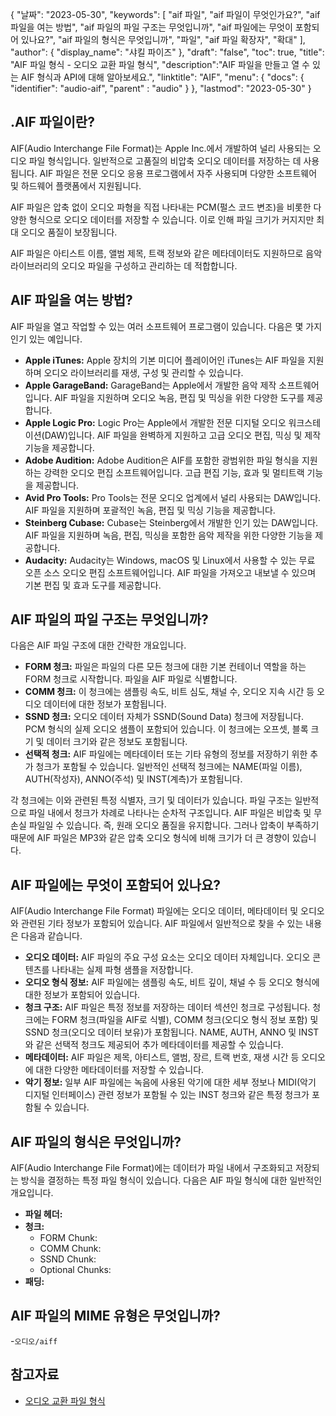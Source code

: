{
"날짜": "2023-05-30",
  "keywords": [
"aif 파일",
"aif 파일이 무엇인가요?",
"aif 파일을 여는 방법",
"aif 파일의 파일 구조는 무엇입니까",
"aif 파일에는 무엇이 포함되어 있나요?",
"aif 파일의 형식은 무엇입니까",
"파일",
"aif 파일 확장자",
"확대"
],
  "author": {
"display_name": "샤킬 파이즈"
},
"draft": "false",
"toc": true,
"title": "AIF 파일 형식 - 오디오 교환 파일 형식",
  "description":"AIF 파일을 만들고 열 수 있는 AIF 형식과 API에 대해 알아보세요.",
"linktitle": "AIF",
  "menu": {
    "docs": {
      "identifier": "audio-aif",
"parent" : "audio"
}
},
"lastmod": "2023-05-30"
}

## .AIF 파일이란?

AIF(Audio Interchange File Format)는 Apple Inc.에서 개발하여 널리 사용되는 오디오 파일 형식입니다. 일반적으로 고품질의 비압축 오디오 데이터를 저장하는 데 사용됩니다. AIF 파일은 전문 오디오 응용 프로그램에서 자주 사용되며 다양한 소프트웨어 및 하드웨어 플랫폼에서 지원됩니다.

AIF 파일은 압축 없이 오디오 파형을 직접 나타내는 PCM(펄스 코드 변조)을 비롯한 다양한 형식으로 오디오 데이터를 저장할 수 있습니다. 이로 인해 파일 크기가 커지지만 최대 오디오 품질이 보장됩니다.

AIF 파일은 아티스트 이름, 앨범 제목, 트랙 정보와 같은 메타데이터도 지원하므로 음악 라이브러리의 오디오 파일을 구성하고 관리하는 데 적합합니다.

## AIF 파일을 여는 방법?

AIF 파일을 열고 작업할 수 있는 여러 소프트웨어 프로그램이 있습니다. 다음은 몇 가지 인기 있는 예입니다.

- **Apple iTunes:** Apple 장치의 기본 미디어 플레이어인 iTunes는 AIF 파일을 지원하며 오디오 라이브러리를 재생, 구성 및 관리할 수 있습니다.
- **Apple GarageBand:** GarageBand는 Apple에서 개발한 음악 제작 소프트웨어입니다. AIF 파일을 지원하며 오디오 녹음, 편집 및 믹싱을 위한 다양한 도구를 제공합니다.
- **Apple Logic Pro:** Logic Pro는 Apple에서 개발한 전문 디지털 오디오 워크스테이션(DAW)입니다. AIF 파일을 완벽하게 지원하고 고급 오디오 편집, 믹싱 및 제작 기능을 제공합니다.
- **Adobe Audition:** Adobe Audition은 AIF를 포함한 광범위한 파일 형식을 지원하는 강력한 오디오 편집 소프트웨어입니다. 고급 편집 기능, 효과 및 멀티트랙 기능을 제공합니다.
- **Avid Pro Tools:** Pro Tools는 전문 오디오 업계에서 널리 사용되는 DAW입니다. AIF 파일을 지원하며 포괄적인 녹음, 편집 및 믹싱 기능을 제공합니다.
- **Steinberg Cubase:** Cubase는 Steinberg에서 개발한 인기 있는 DAW입니다. AIF 파일을 지원하며 녹음, 편집, 믹싱을 포함한 음악 제작을 위한 다양한 기능을 제공합니다.
- **Audacity:** Audacity는 Windows, macOS 및 Linux에서 사용할 수 있는 무료 오픈 소스 오디오 편집 소프트웨어입니다. AIF 파일을 가져오고 내보낼 수 있으며 기본 편집 및 효과 도구를 제공합니다.

## AIF 파일의 파일 구조는 무엇입니까?

다음은 AIF 파일 구조에 대한 간략한 개요입니다.

- **FORM 청크:** 파일은 파일의 다른 모든 청크에 대한 기본 컨테이너 역할을 하는 FORM 청크로 시작합니다. 파일을 AIF 파일로 식별합니다.
- **COMM 청크:** 이 청크에는 샘플링 속도, 비트 심도, 채널 수, 오디오 지속 시간 등 오디오 데이터에 대한 정보가 포함됩니다.
- **SSND 청크:** 오디오 데이터 자체가 SSND(Sound Data) 청크에 저장됩니다. PCM 형식의 실제 오디오 샘플이 포함되어 있습니다. 이 청크에는 오프셋, 블록 크기 및 데이터 크기와 같은 정보도 포함됩니다.
- **선택적 청크:** AIF 파일에는 메타데이터 또는 기타 유형의 정보를 저장하기 위한 추가 청크가 포함될 수 있습니다. 일반적인 선택적 청크에는 NAME(파일 이름), AUTH(작성자), ANNO(주석) 및 INST(계측)가 포함됩니다.

각 청크에는 이와 관련된 특정 식별자, 크기 및 데이터가 있습니다. 파일 구조는 일반적으로 파일 내에서 청크가 차례로 나타나는 순차적 구조입니다. AIF 파일은 비압축 및 무손실 파일일 수 있습니다. 즉, 원래 오디오 품질을 유지합니다. 그러나 압축이 부족하기 때문에 AIF 파일은 MP3와 같은 압축 오디오 형식에 비해 크기가 더 큰 경향이 있습니다.

## AIF 파일에는 무엇이 포함되어 있나요?

AIF(Audio Interchange File Format) 파일에는 오디오 데이터, 메타데이터 및 오디오와 관련된 기타 정보가 포함되어 있습니다. AIF 파일에서 일반적으로 찾을 수 있는 내용은 다음과 같습니다.

- **오디오 데이터:** AIF 파일의 주요 구성 요소는 오디오 데이터 자체입니다. 오디오 콘텐츠를 나타내는 실제 파형 샘플을 저장합니다.
- **오디오 형식 정보:** AIF 파일에는 샘플링 속도, 비트 깊이, 채널 수 등 오디오 형식에 대한 정보가 포함되어 있습니다.
- **청크 구조:** AIF 파일은 특정 정보를 저장하는 데이터 섹션인 청크로 구성됩니다. 청크에는 FORM 청크(파일을 AIF로 식별), COMM 청크(오디오 형식 정보 포함) 및 SSND 청크(오디오 데이터 보유)가 포함됩니다. NAME, AUTH, ANNO 및 INST와 같은 선택적 청크도 제공되어 추가 메타데이터를 제공할 수 있습니다.
- **메타데이터:** AIF 파일은 제목, 아티스트, 앨범, 장르, 트랙 번호, 재생 시간 등 오디오에 대한 다양한 메타데이터를 저장할 수 있습니다.
- **악기 정보:** 일부 AIF 파일에는 녹음에 사용된 악기에 대한 세부 정보나 MIDI(악기 디지털 인터페이스) 관련 정보가 포함될 수 있는 INST 청크와 같은 특정 청크가 포함될 수 있습니다.

## AIF 파일의 형식은 무엇입니까?

AIF(Audio Interchange File Format)에는 데이터가 파일 내에서 구조화되고 저장되는 방식을 결정하는 특정 파일 형식이 있습니다. 다음은 AIF 파일 형식에 대한 일반적인 개요입니다.

- **파일 헤더:**
- **청크:**
  - FORM Chunk:
  - COMM Chunk:
  - SSND Chunk:
  - Optional Chunks:
- **패딩:**

## AIF 파일의 MIME 유형은 무엇입니까?

-`오디오/aiff`

## 참고자료
* [오디오 교환 파일 형식](https://en.wikipedia.org/wiki/Audio_Interchange_File_Format)

